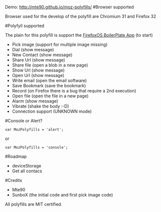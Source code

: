 Demo: http://mte90.github.io/moz-polyfills/
#Browser supported

Browser used for the develop of the polyfill are Chromium 31 and Firefox 32

#Polyfyll supported

The plain for this polyfill is support the [FirefoxOS BoilerPlate App](https://github.com/robnyman/Firefox-OS-Boilerplate-App) (to start)

* Pick image (support for multiple image missing)
* Dial (show message)
* New Contact (show message)
* Share Url (show message)
* Share file (open a blob in a new page)
* Show Url (show message)
* Open Url (show message)
* Write email (open the email software)
* Save Bookmark (save the bookmark)
* Record (on Firefox there is a bug that require a 2nd execution)
* Open file (open the file in a new page)
* Alarm (show message)
* Vibrate (shake the body :-D)
* Connection support (UNKNOWN mode)

#Console or Alert?

    var MozPolyfills = 'alert';
or

    var MozPolyfills = 'console';

#Roadmap

* deviceStorage
* Get all contacs

#Credits

* Mte90
* SunboX (the initial code and first pick image code)

All polyfills are MIT certified.
